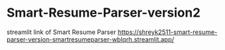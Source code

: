 # Smart-Resume-Parser-version2
streamlit link of Smart Resume Parser
https://shreyk2511-smart-resume-parser-version-smartresumeparser-wblqrh.streamlit.app/
